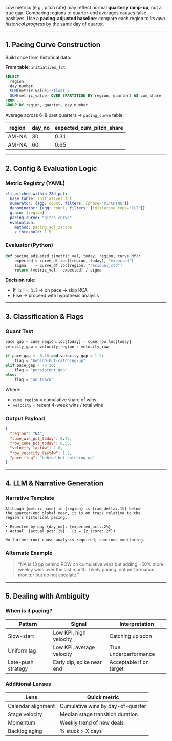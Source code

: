 Low metrics (e.g., pitch rate) may reflect normal **quarterly ramp-up**, not a true gap. Comparing regions to quarter-end averages causes false positives.
Use a **pacing-adjusted baseline**: compare each region to *its own historical progress* by the same day of quarter.

---

## 1. Pacing Curve Construction

Build once from historical data:

**From table**: `initiatives_fct`

```sql
SELECT
  region,
  day_number,
  SUM(metric_value)::float /
  SUM(metric_value) OVER (PARTITION BY region, quarter) AS cum_share
FROM ...
GROUP BY region, quarter, day_number
```

Average across 6–8 past quarters → `pacing_curve` table:

| region | day\_no | expected\_cum\_pitch\_share |
| ------ | ------- | --------------------------- |
| AM-NA  | 30      | 0.31                        |
| AM-NA  | 60      | 0.65                        |

---

## 2. Config & Evaluation Logic

### Metric Registry (YAML)

```yaml
cli_pitched_within_28d_pct:
  base_table: initiatives_fct
  numerator: {agg: count, filters: [phase='PITCHING']}
  denominator: {agg: count, filters: [initiative_type='CLI']}
  grain: [region]
  pacing_curve: "pitch_curve"
  evaluation:
    method: pacing_adj_zscore
    z_threshold: 1.5
```

### Evaluator (Python)

```python
def pacing_adjusted_z(metric_val, today, region, curve_df):
    expected = curve_df.loc[(region, today), "expected"]
    sigma    = curve_df.loc[region, "residual_std"]
    return (metric_val - expected) / sigma
```

**Decision rule**:

* If `|z| < 1.5` → on pace → skip RCA
* Else → proceed with hypothesis analysis

---

## 3. Classification & Flags

### Quant Test

```python
pace_gap = cume_region.loc[today] - cume_row.loc[today]
velocity_gap = velocity_region / velocity_row

if pace_gap < -0.10 and velocity_gap > 1.2:
    flag = "behind-but-catching-up"
elif pace_gap < -0.10:
    flag = "persistent_gap"
else:
    flag = "on_track"
```

Where:

* `cume_region` = cumulative share of wins
* `velocity` = recent 4-week wins / total wins

### Output Payload

```json
{
  "region": "NA",
  "cume_win_pct_today": 0.42,
  "row_cume_pct_today": 0.55,
  "velocity_last4w": 1.8,
  "row_velocity_last4w": 1.2,
  "pace_flag": "behind-but-catching-up"
}
```

---

## 4. LLM & Narrative Generation

### Narrative Template

```text
Although {metric_name} in {region} is {raw_delta:.1%} below
the quarter-end global mean, it is on track relative to the
region’s historical pacing.

• Expected by day {day_no}: {expected_pct:.2%}
• Actual: {actual_pct:.2%}   (z = {z_score:.2f})

No further root-cause analysis required; continue monitoring.
```

### Alternate Example

> “NA is 13 pp behind ROW on cumulative wins but adding +50% more weekly wins over the last month.
> Likely pacing, not performance; monitor but do not escalate.”

---

## 5. Dealing with Ambiguity

### When is it pacing?

| Pattern            | Signal                    | Interpretation          |
| ------------------ | ------------------------- | ----------------------- |
| Slow-start         | Low KPI, high velocity    | Catching up soon        |
| Uniform lag        | Low KPI, average velocity | True underperformance   |
| Late-push strategy | Early dip, spike near end | Acceptable if on target |

### Additional Lenses

| Lens               | Quick metric                      |
| ------------------ | --------------------------------- |
| Calendar alignment | Cumulative wins by day-of-quarter |
| Stage velocity     | Median stage transition duration  |
| Momentum           | Weekly trend of new deals         |
| Backlog aging      | % stuck > X days                  |
